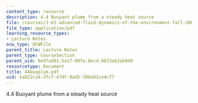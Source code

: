 ```yaml
---
content_type: resource
description: 4.4 Buoyant plume from a steady heat source
file: /courses/1-63-advanced-fluid-dynamics-of-the-environment-fall-2002/5a822c243fcf47df9ad539be01ce4cf7_44buoplum.pdf
file_type: application/pdf
learning_resource_types:
- Lecture Notes
ocw_type: OCWFile
parent_title: Lecture Notes
parent_type: CourseSection
parent_uid: 8e97ad61-5a17-09fa-6ecd-9633ab2ab9d9
resourcetype: Document
title: 44buoplum.pdf
uid: 5a822c24-3fcf-47df-9ad5-39be01ce4cf7
---
```

4.4 Buoyant plume from a steady heat source